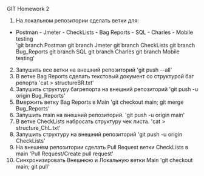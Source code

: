 GIT Homework 2

1. На локальном репозитории сделать ветки для:  
- Postman - Jmeter - CheckLists - Bag Reports - SQL - Charles - Mobile testing  
'git branch Postman 
git branch Jmeter 
git branch CheckLists 
git branch Bug_Reports
git branch SQL
git branch Charles
git branch Mobile testing' 
2. Запушить все ветки на внешний репозиторий  'git push --all'
3. В ветке Bag Reports сделать текстовый документ со структурой баг репорта  'cat > structureBR.txt'
4. Запушить структуру багрепорта на внешний репозиторий  'git push -u origin Bug_Reports'
5. Вмержить ветку Bag Reports в Main  'git checkout main; git merge Bug_Reports'
6. Запушить main на внешний репозиторий.  'git push -u origin main'
7. В ветке CheckLists набросать структуру чек листа.  'cat > structure_ChL.txt'
8. Запушить структуру на внешний репозиторий  'git push -u origin CheckLists'
9. На внешнем репозитории сделать Pull Request ветки CheckLists в main  'Pull Request/Create pull request'
10. Синхронизировать Внешнюю и Локальную ветки Main 'git checkout main; git pull'
